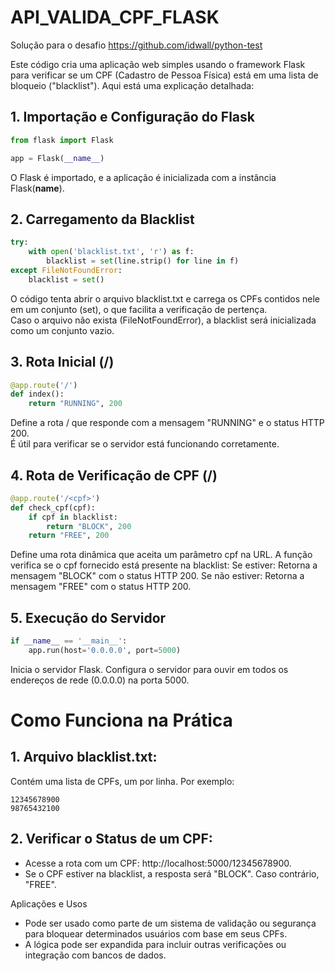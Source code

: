 # API_VALIDA_CPF_FLASK
Solução para o desafio <a href ="https://github.com/idwall/python-test">https://github.com/idwall/python-test</a>


Este código cria uma aplicação web simples usando o framework Flask para verificar se um CPF (Cadastro de Pessoa Física) está em uma lista de bloqueio ("blacklist"). Aqui está uma explicação detalhada:<br>

## 1. Importação e Configuração do Flask

````python
from flask import Flask

app = Flask(__name__)
````
O Flask é importado, e a aplicação é inicializada com a instância Flask(__name__).

## 2. Carregamento da Blacklist<br>

````python
try:
    with open('blacklist.txt', 'r') as f:
        blacklist = set(line.strip() for line in f)
except FileNotFoundError:
    blacklist = set()
````
O código tenta abrir o arquivo blacklist.txt e carrega os CPFs contidos nele em um conjunto (set), o que facilita a verificação de pertença.<br>
Caso o arquivo não exista (FileNotFoundError), a blacklist será inicializada como um conjunto vazio.<br>

## 3. Rota Inicial (/)

````python
@app.route('/')
def index():
    return "RUNNING", 200
````
Define a rota / que responde com a mensagem "RUNNING" e o status HTTP 200.<br>
É útil para verificar se o servidor está funcionando corretamente.<br>

## 4. Rota de Verificação de CPF (/<cpf>)

````python
@app.route('/<cpf>')
def check_cpf(cpf):
    if cpf in blacklist:
        return "BLOCK", 200
    return "FREE", 200

````

Define uma rota dinâmica que aceita um parâmetro cpf na URL.
A função verifica se o cpf fornecido está presente na blacklist:
Se estiver: Retorna a mensagem "BLOCK" com o status HTTP 200.
Se não estiver: Retorna a mensagem "FREE" com o status HTTP 200.

## 5. Execução do Servidor

````python
if __name__ == '__main__':
    app.run(host='0.0.0.0', port=5000)

````

Inicia o servidor Flask.
Configura o servidor para ouvir em todos os endereços de rede (0.0.0.0) na porta 5000.

# Como Funciona na Prática

## 1. Arquivo blacklist.txt:
Contém uma lista de CPFs, um por linha. Por exemplo:

````
12345678900
98765432100
````

## 2. Verificar o Status de um CPF:
- Acesse a rota com um CPF: http://localhost:5000/12345678900.<br>
- Se o CPF estiver na blacklist, a resposta será "BLOCK". Caso contrário, "FREE".

Aplicações e Usos
- Pode ser usado como parte de um sistema de validação ou segurança para bloquear determinados usuários com base em seus CPFs.<br>
- A lógica pode ser expandida para incluir outras verificações ou integração com bancos de dados.
